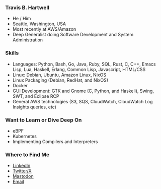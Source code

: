 ### Travis B. Hartwell

- He / Him
- Seattle, Washington, USA
- Most recently at AWS/Amazon
- Deep Generalist doing Software Development and System Administration

### Skills

- Languages: Python, Bash, Go, Java, Ruby, SQL, Rust, C, C++, Emacs Lisp, Lua, Haskell, Erlang, Common Lisp, Javascript, HTML/CSS
- Linux: Debian, Ubuntu, Amazon Linux, NixOS
- Linux Packaging (Debian, RedHat, and NixOS)
- Docker
- GUI Development: GTK and Gnome (C, Python, and Haskell), Swing, SWT, and Eclipse RCP
- General AWS technologies (S3, SQS, CloudWatch, CloudWatch Log Insights queries, etc)

### Want to Learn or Dive Deep On

- eBPF
- Kubernetes
- Implementing Compilers and Interpreters

### Where to Find Me

- [LinkedIn](https://www.linkedin.com/in/travisbhartwell)
- [Twitter/X](https://twitter.com/travisbhartwell)
- [Mastodon](https://mastodon.social/@travisbhartwell/)
- [Email](mailto:nafai@travishartwell.net)
